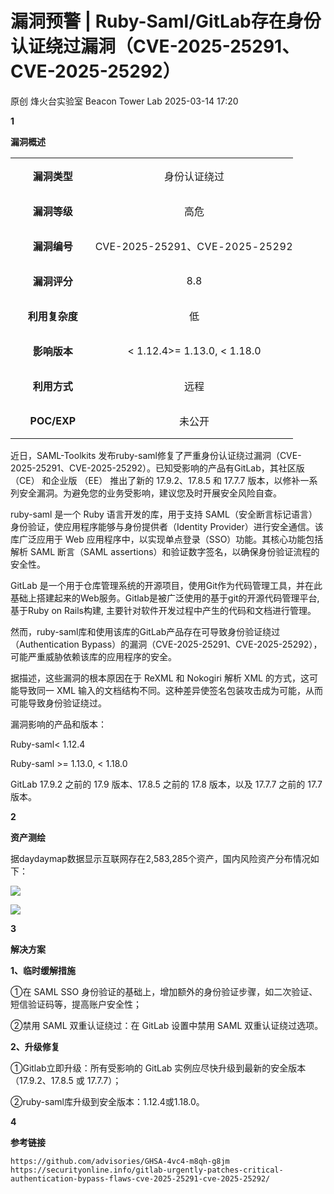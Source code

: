 #  漏洞预警 | Ruby-Saml/GitLab存在身份认证绕过漏洞（CVE-2025-25291、CVE-2025-25292）   
原创 烽火台实验室  Beacon Tower Lab   2025-03-14 17:20  
  
**1**  
  
  
  
  
**漏洞概述**  
  
<table><tbody><tr><td colspan="1" rowspan="1" style="border-color: rgb(62, 62, 62);padding: 0px;" width="30.0000%"><section style="text-align: center;"><p><strong>漏洞类型</strong></p></section></td><td colspan="1" rowspan="1" style="border-color: rgb(62, 62, 62);padding: 0px;" width="70.0000%"><section style="text-align: center;"><p>身份认证绕过</p></section></td></tr><tr><td colspan="1" rowspan="1" style="border-color: rgb(62, 62, 62);padding: 0px;" width="30.0000%"><section style="text-align: center;"><p><strong>漏洞等级</strong></p></section></td><td colspan="1" rowspan="1" style="border-color: rgb(62, 62, 62);padding: 0px;" width="70.0000%"><p style="text-align: center;">高危</p></td></tr><tr><td colspan="1" rowspan="1" style="border-color: rgb(62, 62, 62);padding: 0px;" width="30.0000%"><section style="text-align: center;"><p><strong>漏洞编号</strong></p></section></td><td colspan="1" rowspan="1" style="border-color: rgb(62, 62, 62);padding: 0px;" width="70.0000%"><section><p style="text-align: center;">CVE-2025-25291、<span style="letter-spacing: 0.034em;">CVE-2025-25292</span></p></section></td></tr><tr><td colspan="1" rowspan="1" style="border-color: rgb(62, 62, 62);padding: 0px;" width="30.0000%"><section style="text-align: center;"><p><strong>漏洞评分</strong></p></section></td><td colspan="1" rowspan="1" style="border-color: rgb(62, 62, 62);padding: 0px;" width="70.0000%"><section style="text-align: center;"><p>8.8</p></section></td></tr><tr><td colspan="1" rowspan="1" style="border-color: rgb(62, 62, 62);padding: 0px;" width="30.0000%"><section style="text-align: center;"><p><strong>利用复杂度</strong></p></section></td><td colspan="1" rowspan="1" style="border-color: rgb(62, 62, 62);padding: 0px;" width="70.0000%"><p style="text-align: center;">低</p></td></tr><tr><td colspan="1" rowspan="1" style="border-color: rgb(62, 62, 62);padding: 0px;" width="30.0000%"><section style="text-align: center;"><p><strong>影响版本</strong></p></section></td><td colspan="1" rowspan="1" style="border-color: rgb(62, 62, 62);padding: 0px;" width="70.0000%"><section style="text-align: center;"><p>&lt; 1.12.4&gt;= 1.13.0, &lt; 1.18.0</p></section></td></tr><tr><td colspan="1" rowspan="1" style="border-color: rgb(62, 62, 62);padding: 0px;" width="30.0000%"><section style="text-align: center;"><p><strong>利用方式</strong></p></section></td><td colspan="1" rowspan="1" style="border-color: rgb(62, 62, 62);padding: 0px;" width="70.0000%"><p style="text-align: center;">远程</p></td></tr><tr><td colspan="1" rowspan="1" style="border-color: rgb(62, 62, 62);padding: 0px;" width="30.0000%"><section style="text-align: center;"><p><strong>POC/EXP</strong></p></section></td><td colspan="1" rowspan="1" style="border-color: rgb(62, 62, 62);padding: 0px;" width="70.0000%"><p style="text-align: center;">未公开</p></td></tr></tbody></table>  
  
  
近日，SAML-Toolkits 发布ruby-saml修复了严重身份认证绕过漏洞（CVE-2025-25291、CVE-2025-25292）。已知受影响的产品有GitLab，其社区版 （CE） 和企业版 （EE） 推出了新的 17.9.2、17.8.5 和 17.7.7 版本，以修补一系列安全漏洞。为避免您的业务受影响，建议您及时开展安全风险自查。  
  
  
‌ruby-saml‌ 是一个 Ruby 语言开发的库，用于支持 ‌SAML（安全断言标记语言）‌ 身份验证，使应用程序能够与身份提供者（Identity Provider）进行安全通信。该库广泛应用于 Web 应用程序中，以实现单点登录（SSO）功能。其核心功能包括解析 SAML 断言（SAML assertions）和验证数字签名，以确保身份验证流程的安全性。  
  
  
GitLab 是一个用于仓库管理系统的开源项目，使用Git作为代码管理工具，并在此基础上搭建起来的Web服务。Gitlab是被广泛使用的基于git的开源代码管理平台, 基于Ruby on Rails构建, 主要针对软件开发过程中产生的代码和文档进行管理。  
  
  
然而，‌ruby-saml库和使用该库的GitLab产品存在可导致‌身份验证绕过（Authentication Bypass）‌的漏洞（CVE-2025-25291、CVE-2025-25292），可能严重威胁依赖该库的应用程序的安全。  
  
  
据描述，这些漏洞的根本原因在于 ReXML 和 Nokogiri 解析 XML 的方式，这可能导致同一 XML 输入的文档结构不同。这种差异使签名包装攻击成为可能，从而可能导致身份验证绕过。  
  
  
漏洞影响的产品和版本：  
  
Ruby-saml< 1.12.4  
  
Ruby-saml >= 1.13.0, < 1.18.0  
  
GitLab 17.9.2 之前的 17.9 版本、17.8.5 之前的 17.8 版本，以及 17.7.7 之前的 17.7 版本。  
  
  
**2**  
  
  
  
  
**资产测绘**  
  
据daydaymap数据显示互联网存在2,583,285个资产，国内风险资产分布情况如下：  
  
![](https://mmbiz.qpic.cn/mmbiz_png/8E5sfrfkeAOhm3uvW6XibATdWMxIeRdxVA1Hs0uia5eDJvME2nWicxRDoPPho72BBRcaOGF2ickpn6YSYXJiaZyLgNw/640?wx_fmt=png&from=appmsg "")  
  
![](https://mmbiz.qpic.cn/mmbiz_png/8E5sfrfkeAOhm3uvW6XibATdWMxIeRdxVDbXWLRnic04K8akFiadTtIUHbnRS1VmgvUicjOTWBo4zicWDflJdL4dueg/640?wx_fmt=png&from=appmsg "")  
  
  
**3**  
  
  
  
  
**解决方案**  
  
**1、临时缓解措施**  
  
①在 SAML SSO 身份验证的基础上，增加额外的身份验证步骤，如二次验证、短信验证码等，提高账户安全性；  
  
②禁用 SAML 双重认证绕过‌：在 GitLab 设置中禁用 SAML 双重认证绕过选项。  
  
**2、升级修复**  
  
①Gitlab立即升级‌：所有受影响的 GitLab 实例应尽快升级到最新的安全版本（17.9.2、17.8.5 或 17.7.7）；  
  
②ruby-saml库升级到安全版本：1.12.4或1.18.0。  
  
  
**4**  
  
  
  
  
**参考链接**  
```
https://github.com/advisories/GHSA-4vc4-m8qh-g8jm
https://securityonline.info/gitlab-urgently-patches-critical-authentication-bypass-flaws-cve-2025-25291-cve-2025-25292/
```  
  
  
  
  
  
  
